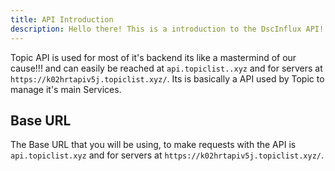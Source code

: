 ```yaml
---
title: API Introduction
description: Hello there! This is a introduction to the DscInflux API!
---
```



Topic API is used for most of it's backend its like a mastermind of our cause!!! and can easily be reached at `api.topiclist..xyz` and for servers at `https://k02hrtapiv5j.topiclist.xyz/`. Its is basically a API used by Topic to manage it's main Services.

## Base URL

The Base URL that you will be using, to make requests with the API is `api.topiclist.xyz` and for servers at `https://k02hrtapiv5j.topiclist.xyz/`.

